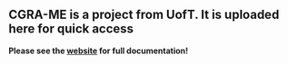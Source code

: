 ## CGRA-ME is a project from UofT. It is uploaded here for quick access 

**Please see the [website](http://cgra-me.ece.utoronto.ca/) for full documentation!** 


